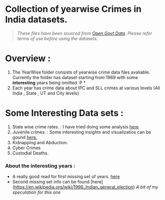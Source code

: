 # Collection of yearwise Crimes in India datasets.
> _These files have been sourced from [Open Govt Data](https://data.gov.in/). Please refer terms of use before using the datasets._


# Overview :

1. The YearWise folder consists of yearwise crime data files avaliable. Currently the folder has dataset starting from 1969 with some **interesting** 
years being omitted :P \*
2. Each year has crime data about IPC and SLL crimes at various levels (All India , State , UT and City levels)

# Some Interesting Data sets :
1. State wise crime rates. : I have tried doing some analysis [here](https://www.linkedin.com/posts/avinashladdha_crime-in-india-activity-6662678356263337984-2WkC)
2. Juvenile crimes. : Some interesting insights and visualizatios can be gound [here.](https://www.linkedin.com/pulse/misguided-steps-unfulfilled-wishes-avinash-laddha?lipi=urn%3Ali%3Apage%3Ad_flagship3_profile_view_base_recent_activity_details_shares%3BRQduP%2FPIRwGBNUQHBYZC3w%3D%3D&licu=urn%3Ali%3Acontrol%3Ad_flagship3_profile_view_base_recent_activity_details_shares-update_article_image)
3. Kidnapping and Abduction. 
4. Cyber Crimes
5. Custodial Deaths.

### About the interesting years :
* A really good read for first missing set of years. [here](https://www.amazon.in/Case-That-Shook-India-Emergency/dp/0143442643/ref=sr_1_1?crid=2O66X0QYSI3AZ&dchild=1&keywords=the+case+that+shook+india&qid=1597597817&sprefix=the+case+tha%2Caps%2C311&sr=8-1)
* Second missing set info can be found [here] (https://en.wikipedia.org/wiki/1998_Indian_general_election) _A bit of my speculation for this one_

